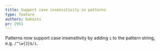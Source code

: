 ```yaml
---
title: Support case insensitivity in patterns
type: feature
authors: Dakostu
pr: 2951
---
```


Patterns now support case insensitivity by adding `i` to the pattern string,
e.g. `/^\w{3}$/i`.
